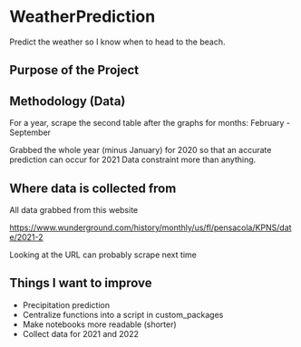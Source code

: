 # WeatherPrediction
Predict the weather so I know when to head to the beach.

## Purpose of the Project


## Methodology (Data)

For a year, scrape the second table after the graphs for months:
	February - September

Grabbed the whole year (minus January) for 2020 so that an accurate prediction can occur for 2021
	Data constraint more than anything.

## Where data is collected from

All data grabbed from this website

https://www.wunderground.com/history/monthly/us/fl/pensacola/KPNS/date/2021-2

Looking at the URL can probably scrape next time

## Things I want to improve

 - Precipitation prediction
 - Centralize functions into a script in custom_packages
 - Make notebooks more readable (shorter)
 - Collect data for 2021 and 2022
